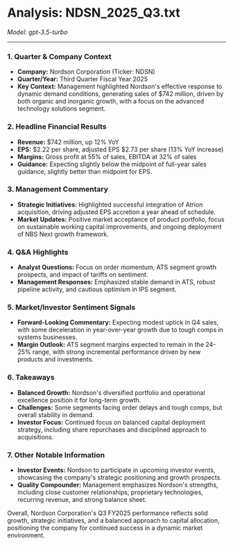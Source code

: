 # Analysis: NDSN_2025_Q3.txt

*Model: gpt-3.5-turbo*

---

### 1. Quarter & Company Context
- **Company:** Nordson Corporation (Ticker: NDSN)
- **Quarter/Year:** Third Quarter Fiscal Year 2025
- **Key Context:** Management highlighted Nordson's effective response to dynamic demand conditions, generating sales of $742 million, driven by both organic and inorganic growth, with a focus on the advanced technology solutions segment.

### 2. Headline Financial Results
- **Revenue:** $742 million, up 12% YoY
- **EPS:** $2.22 per share, adjusted EPS $2.73 per share (13% YoY increase)
- **Margins:** Gross profit at 55% of sales, EBITDA at 32% of sales
- **Guidance:** Expecting slightly below the midpoint of full-year sales guidance, slightly better than midpoint for EPS.

### 3. Management Commentary
- **Strategic Initiatives:** Highlighted successful integration of Atrion acquisition, driving adjusted EPS accretion a year ahead of schedule.
- **Market Updates:** Positive market acceptance of product portfolio, focus on sustainable working capital improvements, and ongoing deployment of NBS Next growth framework.

### 4. Q&A Highlights
- **Analyst Questions:** Focus on order momentum, ATS segment growth prospects, and impact of tariffs on sentiment.
- **Management Responses:** Emphasized stable demand in ATS, robust pipeline activity, and cautious optimism in IPS segment.

### 5. Market/Investor Sentiment Signals
- **Forward-Looking Commentary:** Expecting modest uptick in Q4 sales, with some deceleration in year-over-year growth due to tough comps in systems businesses.
- **Margin Outlook:** ATS segment margins expected to remain in the 24-25% range, with strong incremental performance driven by new products and investments.

### 6. Takeaways
- **Balanced Growth:** Nordson's diversified portfolio and operational excellence position it for long-term growth.
- **Challenges:** Some segments facing order delays and tough comps, but overall stability in demand.
- **Investor Focus:** Continued focus on balanced capital deployment strategy, including share repurchases and disciplined approach to acquisitions.

### 7. Other Notable Information
- **Investor Events:** Nordson to participate in upcoming investor events, showcasing the company's strategic positioning and growth prospects.
- **Quality Compounder:** Management emphasizes Nordson's strengths, including close customer relationships, proprietary technologies, recurring revenue, and strong balance sheet.

Overall, Nordson Corporation's Q3 FY2025 performance reflects solid growth, strategic initiatives, and a balanced approach to capital allocation, positioning the company for continued success in a dynamic market environment.